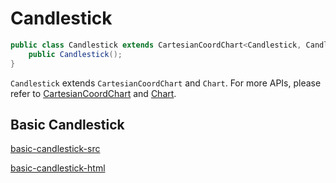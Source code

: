 # Candlestick

```java
public class Candlestick extends CartesianCoordChart<Candlestick, CandlestickSeries> {
    public Candlestick();
}
```

`Candlestick` extends `CartesianCoordChart` and `Chart`. For more APIs, please refer to [CartesianCoordChart](chart-apis/cartesian-coord-chart) and [Chart](chart-apis/chart).

## Basic Candlestick

[basic-candlestick-src](../_media/candlestick/basic-candlestick-src.md ':include')

[basic-candlestick-html](../_media/candlestick/basic-candlestick.html ':include :type=iframe')
